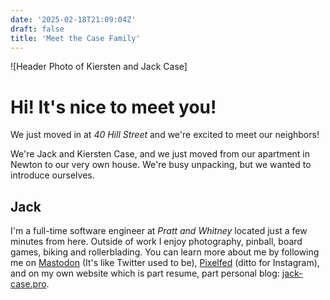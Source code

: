 ```yaml
---
date: '2025-02-18T21:09:04Z'
draft: false
title: 'Meet the Case Family'
---
```


![Header Photo of Kiersten and Jack Case]

# Hi! It's nice to meet you!

We just moved in at *40 Hill Street* and we're excited to meet our neighbors!

We're Jack and Kiersten Case, and we just moved from our apartment in Newton to
our very own house. We're busy unpacking, but we wanted to introduce ourselves.

## Jack
I'm a full-time software engineer at *Pratt and Whitney* located just a few minutes
from here. Outside of work I enjoy photography, pinball, board games, biking and
rollerblading. You can learn more about me by following me on [Mastodon](https://indieweb.social/@GandalfDG) (It's like Twitter used to be), [Pixelfed](https://pixtagram.social/gandalfdg) (ditto for Instagram), and on my own website which is part resume, part personal
blog: [jack-case.pro](https://jack-case.pro).


